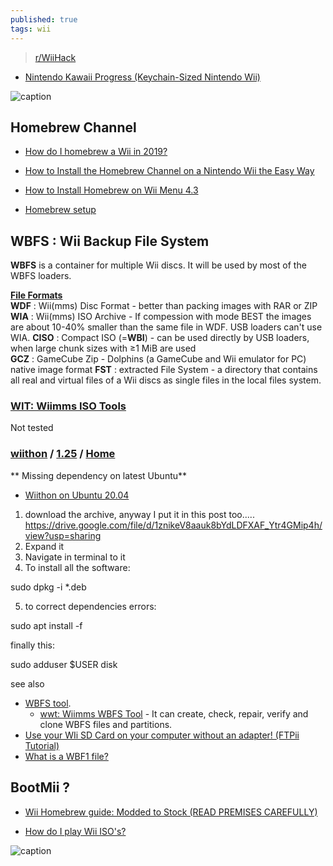```yaml
---
published: true
tags: wii
---
```

> [r/WiiHack](https://www.reddit.com/r/WiiHacks/)

- [Nintendo Kawaii Progress (Keychain-Sized Nintendo Wii) ](https://news.ycombinator.com/item?id=41630140)

![caption](https://styles.redditmedia.com/t5_2rh8x/styles/image_widget_9ct6e2ln8my71.png) 

## Homebrew Channel

- [How do I homebrew a Wii in 2019?](https://www.reddit.com/r/WiiHacks/comments/bo6154/how_do_i_homebrew_a_wii_in_2019/)

- [How to Install the Homebrew Channel on a Nintendo Wii the Easy Way](https://www.howtogeek.com/210185/how-to-install-the-homebrew-channel-on-a-nintendo-wii-the-easy-way/)
- [How to Install Homebrew on Wii Menu 4.3](https://www.wikihow.com/Install-Homebrew-on-Wii-Menu-4.3)
- [Homebrew setup](https://wiibrew.org/wiki/Homebrew_setup)

## WBFS : Wii Backup File System

**WBFS** is a container for multiple Wii discs. It will be used by most of the WBFS loaders.  

[**File Formats**](https://wit.wiimm.de/info/iso-images.html#wbfs)  
**WDF** : Wii(mms) Disc Format - better than packing images with RAR or ZIP
**WIA** : Wii(mms) ISO Archive -  If compession with mode BEST the images are about 10-40% smaller than the same file in WDF. USB loaders can't use WIA. 
**CISO** : Compact ISO (=**WBI**) - can be used directly by USB loaders, when large chunk sizes with ≥1 MiB are used  
**GCZ** : GameCube Zip -  Dolphins (a GameCube and Wii emulator for PC) native image format
**FST** : extracted File System - a directory that contains all real and virtual files of a Wii discs as single files in the local files system. 



### [WIT: Wiimms ISO Tools](https://wit.wiimm.de/)

Not tested

### [wiithon](https://doc.ubuntu-fr.org/wiithon) / [1.25](https://gbatemp.net/threads/wiithon-1-0-imho-best-wbfs-manager-for-linux.165139/) / [Home](https://launchpad.net/wiithon)

** Missing dependency on latest Ubuntu**

- [Wiithon on Ubuntu 20.04](https://www.linux.org/threads/wiithon-on-ubuntu-20-04.30119/)

1. download the archive, anyway I put it in this post too.....
    https://drive.google.com/file/d/1znikeV8aauk8bYdLDFXAF_Ytr4GMip4h/view?usp=sharing
2. Expand it
3. Navigate in terminal to it
4. To install all the software:

sudo dpkg -i *.deb

5. to correct dependencies errors:

sudo apt install -f

finally this:

sudo adduser $USER disk


see also
- [WBFS tool](http://wiki.gbatemp.net/wiki/WBFS_Managers).
	- [wwt: Wiimms WBFS Tool](https://wit.wiimm.de/wwt/) - It can create, check, repair, verify and clone WBFS files and partitions.
- [Use your WIi SD Card on your computer without an adapter! (FTPii Tutorial)](https://www.youtube.com/watch?v=_IlisbJqrKA)
- [What is a WBF1 file?](https://fileinfo.com/extension/wbf1)

## BootMii ?

- [Wii Homebrew guide: Modded to Stock (READ PREMISES CAREFULLY)](https://www.reddit.com/r/WiiHacks/comments/tbzky7/wii_homebrew_guide_modded_to_stock_read_premises/)

- [How do I play Wii ISO's?](https://www.reddit.com/r/WiiHacks/comments/6tsg42/how_do_i_play_wii_isos/)

![caption](https://i.redd.it/mtzt9gdhqk2a1.png)
